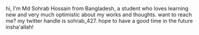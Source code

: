 hi, I'm Md Sohrab Hossain from Bangladesh, a student who loves learning new and very much optimistic about my works and thoughts. want to reach me? my twitter handle is sohrab_427. hope to have a good time in the future insha'allah!
